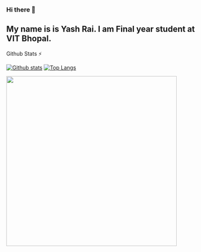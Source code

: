 ### Hi there 👋
## My name is is Yash Rai. I am Final year student at VIT Bhopal.

<!--
**Yash-Raii/Yash-Raii** is a ✨ _special_ ✨ repository because its `README.md` (this file) appears on your GitHub profile.

Here are some ideas to get you started:

- 🔭 I’m currently working on ...
- 🌱 I’m currently learning ...
- 👯 I’m looking to collaborate on ...
- 🤔 I’m looking for help with ...
- 💬 Ask me about ...
- 📫 How to reach me: ...
- 😄 Pronouns: ...
- ⚡ Fun fact: ...
-->
  <summary>Github Stats ⚡</summary>
  
  <a href="#">![Github stats](https://github-readme-stats.vercel.app/api?username=Yash-Raii&theme=blueberry&count_private=true&hide_border=true&line_height=20)</a>
  <a href="#">![Top Langs](https://github-readme-stats.vercel.app/api/top-langs/?username=Yash-Raii&layout=compact&theme=blueberry&count_private=true&hide_border=true)</a>
 
  <img src="https://github-readme-streak-stats.herokuapp.com/?user=Yash-Raii&layout=compact&theme=blueberry&count_private=true&hide_border=true" width="450">

  
